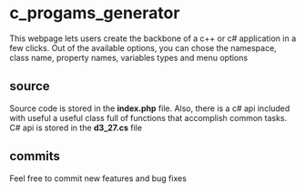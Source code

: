 # c_progams_generator

This webpage lets users create the backbone of a c++ or c# application in a few clicks. Out of the available options, you can chose the namespace, class name, property names, variables types and menu options

## source

Source code is stored in the **index.php** file. Also, there is a c# api included with useful a useful class full of functions that accomplish common tasks. C# api is stored in the **d3_27.cs** file

## commits

Feel free to commit new features and bug fixes